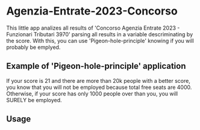 # Agenzia-Entrate-2023-Concorso
This little app analizes all results of 'Concorso Agenzia Entrate 2023 - Funzionari Tributari 3970' parsing all results in a variable descriminating by the score. With this, you can use 'Pigeon-hole-principle' knowing if you will probably be emplyed. 

## Example of 'Pigeon-hole-principle' application
If your score is 21 and there are more than 20k people with a better score, you know that you will not be employed because total free seats are 4000.
Otherwise, if your score has only 1000 people over than you, you will SURELY be employed.

## Usage

